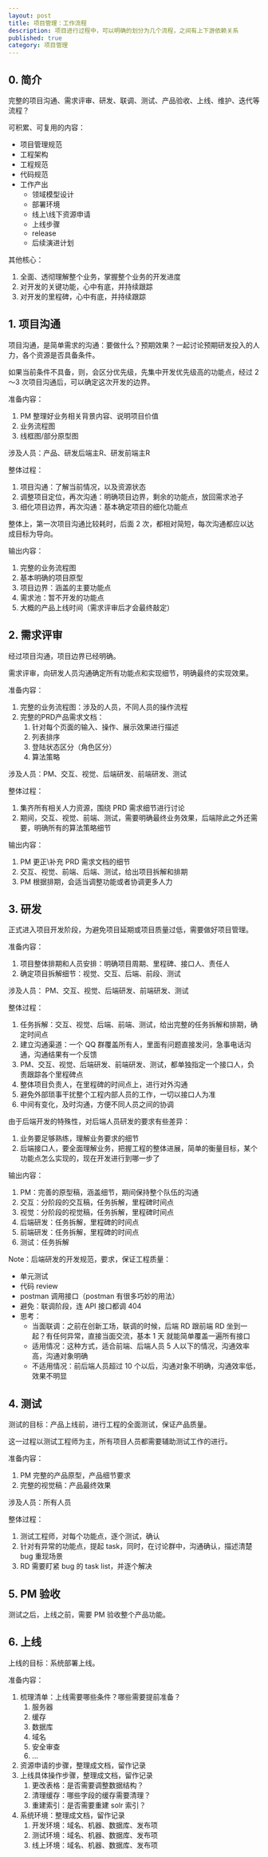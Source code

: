 ```yaml
---
layout: post
title: 项目管理：工作流程
description: 项目进行过程中，可以明确的划分为几个流程，之间有上下游依赖关系
published: true
category: 项目管理
---
```


## 0. 简介

完整的项目沟通、需求评审、研发、联调、测试、产品验收、上线、维护、迭代等流程？

可积累、可复用的内容：

* 项目管理规范
* 工程架构
* 工程规范
* 代码规范
* 工作产出
	* 领域模型设计
	* 部署环境
	* 线上\线下资源申请
	* 上线步骤
	* release
	* 后续演进计划

其他核心：

1. 全面、透彻理解整个业务，掌握整个业务的开发进度
1. 对开发的关键功能，心中有底，并持续跟踪
1. 对开发的里程碑，心中有底，并持续跟踪

## 1. 项目沟通

项目沟通，是简单需求的沟通：要做什么？预期效果？一起讨论预期研发投入的人力，各个资源是否具备条件。

如果当前条件不具备，则，会区分优先级，先集中开发优先级高的功能点，经过 2～3 次项目沟通后，可以确定这次开发的边界。

准备内容：

1. PM 整理好业务相关背景内容、说明项目价值
1. 业务流程图
1. 线框图/部分原型图

涉及人员：产品、研发后端主R、研发前端主R

整体过程：

1. 项目沟通：了解当前情况，以及资源状态
1. 调整项目定位，再次沟通：明确项目边界，剩余的功能点，放回需求池子
1. 细化项目边界，再次沟通：基本确定项目的细化功能点

整体上，第一次项目沟通比较耗时，后面 2 次，都相对简短，每次沟通都应以达成目标为导向。

输出内容：

1. 完整的业务流程图
1. 基本明确的项目原型
1. 项目边界：涵盖的主要功能点
1. 需求池：暂不开发的功能点
1. 大概的产品上线时间（需求评审后才会最终敲定）

## 2. 需求评审

经过项目沟通，项目边界已经明确。

需求评审，向研发人员沟通确定所有功能点和实现细节，明确最终的实现效果。

准备内容：

1. 完整的业务流程图：涉及的人员，不同人员的操作流程
1. 完整的PRD产品需求文档：
	1. 针对每个页面的输入、操作、展示效果进行描述
	1. 列表排序
	1. 登陆状态区分（角色区分）
	1. 算法策略

涉及人员：PM、交互、视觉、后端研发、前端研发、测试

整体过程：

1. 集齐所有相关人力资源，围绕 PRD 需求细节进行讨论
1. 期间，交互、视觉、前端、测试，需要明确最终业务效果，后端除此之外还需要，明确所有的算法策略细节

输出内容：

1. PM 更正\补充 PRD 需求文档的细节
1. 交互、视觉、前端、后端、测试，给出项目拆解和排期
1. PM 根据排期，会适当调整功能或者协调更多人力

## 3. 研发

正式进入项目开发阶段，为避免项目延期或项目质量过低，需要做好项目管理。

准备内容：

1. 项目整体排期和人员安排：明确项目周期、里程碑、接口人、责任人
1. 确定项目拆解细节：视觉、交互、后端、前段、测试

涉及人员： PM、交互、视觉、后端研发、前端研发、测试

整体过程：

1. 任务拆解：交互、视觉、后端、前端、测试，给出完整的任务拆解和排期，确定时间点
1. 建立沟通渠道：一个 QQ 群覆盖所有人，里面有问题直接发问，急事电话沟通，沟通结果有一个反馈
1. PM、交互、视觉、后端研发、前端研发、测试，都单独指定一个接口人，负责跟踪各个里程碑点
1. 整体项目负责人，在里程碑的时间点上，进行对外沟通
1. 避免外部琐事干扰整个工程内部人员的工作，一切以接口人为准
1. 中间有变化，及时沟通，方便不同人员之间的协调

由于后端开发的特殊性，对后端人员研发的要求有些差异：

1. 业务要足够熟练，理解业务要求的细节
1. 后端接口人，要全面理解业务，把握工程的整体进展，简单的衡量目标，某个功能点怎么实现的，现在开发进行到哪一步了

输出内容：

1. PM：完善的原型稿，涵盖细节，期间保持整个队伍的沟通
1. 交互：分阶段的交互稿，任务拆解，里程碑时间点
1. 视觉：分阶段的视觉稿，任务拆解，里程碑时间点
1. 后端研发：任务拆解，里程碑的时间点
1. 前端研发：任务拆解，里程碑的时间点
1. 测试：任务拆解
 
Note：后端研发的开发规范，要求，保证工程质量：

* 单元测试
* 代码 review
* postman 调用接口（postman 有很多巧妙的用法）
* 避免：联调阶段，连 API 接口都调 404
* 思考：
	* 当面联调：之前在创新工场，联调的时候，后端 RD 跟前端 RD 坐到一起？有任何异常，直接当面交流，基本 1 天 就能简单覆盖一遍所有接口
	* 适用情况：这种方式，适合前端、后端人员 5 人以下的情况，沟通效率高，沟通对象明确
	* 不适用情况：前后端人员超过 10 个以后，沟通对象不明确，沟通效率低，效果不明显

## 4. 测试

测试的目标：产品上线前，进行工程的全面测试，保证产品质量。

这一过程以测试工程师为主，所有项目人员都需要辅助测试工作的进行。

准备内容：

1. PM 完整的产品原型，产品细节要求
1. 完整的视觉稿：产品最终效果

涉及人员：所有人员

整体过程：

1. 测试工程师，对每个功能点，逐个测试，确认
1. 针对有异常的功能点，提起 task，同时，在讨论群中，沟通确认，描述清楚 bug 重现场景
1. RD 需要盯紧 bug 的 task list，并逐个解决

## 5. PM 验收

测试之后，上线之前，需要 PM 验收整个产品功能。

## 6. 上线

上线的目标：系统部署上线。

准备内容：

1. 梳理清单：上线需要哪些条件？哪些需要提前准备？
	1. 服务器
	1. 缓存
	1. 数据库
	1. 域名
	1. 安全审查
	1. ...
1. 资源申请的步骤，整理成文档，留作记录
1. 上线具体操作步骤，整理成文档，留作记录
	1. 更改表格：是否需要调整数据结构？
	1. 清理缓存：哪些字段的缓存需要清理？
	1. 重建索引：是否需要重建 solr 索引？
1. 系统环境：整理成文档，留作记录
	1. 开发环境：域名、机器、数据库、发布项
	1. 测试环境：域名、机器、数据库、发布项
	1. 线上环境：域名、机器、数据库、发布项
















[NingG]:    http://ningg.github.com  "NingG"










